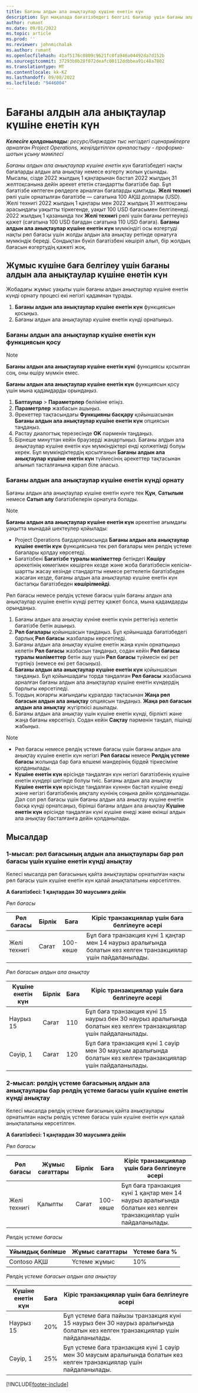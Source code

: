 ```yaml
---
title: Бағаны алдын ала анықтаулар күшіне енетін күн
description: Бұл мақалада бағатізбедегі белгілі бағалар үшін бағаны алдын ала анықтауды орнату жолы түсіндіріледі.
author: rumant
ms.date: 09/01/2022
ms.topic: article
ms.prod: ''
ms.reviewer: johnmichalak
ms.author: rumant
ms.openlocfilehash: 41af5176c0809c9621fc0fa946a04492da7d152b
ms.sourcegitcommit: 37293b0b28f072deafc00112ddbbea91c48a7802
ms.translationtype: MT
ms.contentlocale: kk-KZ
ms.lasthandoff: 09/08/2022
ms.locfileid: "9446004"
---
```

# <a name="date-effective-price-overrides"></a>Бағаны алдын ала анықтаулар күшіне енетін күн 

_**Келесіге қолданылады:** ресурс/биржадан тыс негіздегі сценарийлерге арналған Project Operations, жеңілдетілген орналастыру - проформа-шотын ұсыну мәмілесі_

*Бағаны алдын ала анықтаулар күшіне енетін күн* бағатізбедегі нақты бағаларды алдын ала анықтау немесе өзгерту жолын ұсынады. Мысалы, сізде 2022 жылдың 1 қаңтарынан бастап 2022 жылдың 31 желтоқсанына дейін әрекет ететін стандартты бағатізбе бар. Бұл бағатізбе көптеген рөлдерге арналған бағаларды қамтиды. **Желі технигі** рөлі үшін орнатылған бағатізбе — сағатына 100 АҚШ доллары (USD). Желі технигі 2022 жылдың 1 қаңтары мен 2022 жылдың 31 желтоқсаны арасындағы уақытты тіркегенде, уақыт 100 USD бағасымен белгіленеді. 2022 жылдың 1 қазанында *тек* **Желі технигі** рөлі үшін бағаны реттеуіңіз қажет (сағатына 100 USD бағадан сағатына 110 USD бағаға). **Бағаны алдын ала анықтаулар күшіне енетін күн** мүмкіндігі осы өзгертуді нақты рөл бағасы үшін жолды алдын ала анықтау ретінде орнатуға мүмкіндік береді. Сондықтан бүкіл бағатізбені көшіріп алып, бір жолдың бағасын өзгертудің қажеті жоқ.

## <a name="date-effective-price-overrides-for-labor-pricing"></a>Жұмыс күшіне баға белгілеу үшін бағаны алдын ала анықтаулар күшіне енетін күн

Жобадағы жұмыс уақыты үшін бағаны алдын анықтаулар күшіне енетін күнді орнату процесі екі негізгі қадамнан тұрады.

1. **Бағаны алдын ала анықтаулар күшіне енетін күн** функциясын қосыңыз.
1. Бағаны алдын ала анықтаулар күшіне енетін күнді орнатыңыз.

### <a name="enable-the-date-effective-price-overrides-feature"></a>Бағаны алдын ала анықтаулар күшіне енетін күн функциясын қосу

> [!NOTE]
> **Бағаны алдын ала анықтаулар күшіне енетін күні** функциясы қосылған соң, оны өшіру мүмкін емес.

**Бағаны алдын ала анықтаулар күшіне енетін күн** функциясын қосу үшін мына қадамдарды орындаңыз.

1. **Баптаулар** \> **Параметрлер** бөліміне өтіңіз.
1. **Параметрлер** жазбасын ашыңыз.
1. Әрекеттер тақтасындағы **Функцияны басқару** қойыншасынан **Бағаны алдын ала анықтаулар күшіне енетін күн** опциясын таңдаңыз.
1. Растау диалогтық терезесінде **OK** пәрменін таңдаңыз.
1. Бірнеше минуттан кейін браузерді жаңартыңыз. Бағаны алдын ала анықтаулар күшіне енетін күн мүмкіндіктері енді қолжетімді болуы керек. Бұл мүмкіндіктердің қосылғанын **Бағаны алдын ала анықтаулар күшіне енетін күн** түймесінің әрекеттер тақтасынан алынып тасталғанына қарап біле аласыз.

### <a name="set-up-a-date-effective-price-override"></a>Бағаны алдын ала анықтаулар күшіне енетін күнді орнату

Бағаны алдын ала анықтаулар күшіне енетін күнге тек **Құн**, **Сатылым** немесе **Сатып алу** бағатізбелерін орнатуға болады.

> [!NOTE]
>**Бағаны алдын ала анықтаулар күшіне енетін күн** әрекетіне ағымдағы уақытта мынадай шектеулер қойылады:
>
> - Project Operations бағдарламасында **Бағаны алдын ала анықтаулар күшіне енетін күн** функциясына тек рөл бағалары мен рөлдің үстеме бағалары қолдау көрсетеді.
> - Бағатізбені **Бағатізбе туралы мәліметтер** бетіндегі **Көшіру** әрекетінің көмегімен көшірген кезде және жоба бағатізбесін келісім-шартты жасау кезінде стандартты немесе реттелетін бағатізбеден жасаған кезде, бағаны алдын ала анықтаулар күшіне енетін күн бастапқы бағатізбеден **көшірілмейді**.

Рөл бағасы немесе рөлдің үстеме бағасы үшін бағаны алдын ала анықтаулар күшіне енетін күнді реттеу қажет болса, мына қадамдарды орындаңыз.

1. Бағаны алдын ала анықтау күніне енетін күнін реттегіңіз келетін бағатізбе бетін ашыңыз.
1. **Рөл бағалары** қойыншасын таңдаңыз. Бұл қойыншада бағатізбедегі барлық **Рөл бағасы** жазбалары көрсетіледі.
1. Бағаны алдын ала анықтау күшіне енетін жаңа күнін орнатқыңыз келетін **Рөл бағасы** жазбасын таңдаңыз, содан кейін **Рөл бағасы туралы мәліметтер** бетін ашу үшін **Рөл бағасы** түймесін екі рет түртіңіз (немесе екі рет басыңыз).
1. **Бағаны алдын ала анықтаулар күшіне енетін күн** қойыншасын таңдаңыз. Бұл қойыншадағы торда таңдалған **Рөл бағасы** жазбасына арналған бағаны алдын ала анықтаулар күшіне енетін күндердің барлығы көрсетіледі.
1. Тордың жоғарғы жағындағы құралдар тақтасынан **Жаңа рөл бағасын алдын ала анықтау** опциясын таңдаңыз. **Жаңа рөл бағасын алдын ала анықтау** жүгірткісі ашылады.
1. Бағаны алдын ала анықтау үшін күшіне енетін күнді, бірлікті және жаңа бағаны көрсетіңіз. Содан кейін **Сақтау** пәрменін таңдап, пішінді жабыңыз.

> [!NOTE]
> - Рөл бағасы немесе рөлдің үстеме бағасы үшін бағаны алдын ала анықтау күшіне енетін күн негізгі **Рөл бағасы** немесе **Рөлдің үстеме бағасы** жолында бар баға өлшемі мәндерінің бірдей тіркесіміне қолданылады.
> - **Күшіне енетін күн** өрісінде таңдалған күн негізгі бағатізбенің күшіне енетін күндері шегінде болуы тиіс. Бағаны алдын ала анықтау **Күшіне енетін күн** өрісінде таңдалған күннен бастап күшіне енеді және негізгі бағатізбенің аяқталу күнінің соңына дейін қолданылады. Дәл сол рөл бағасы үшін бағаны алдын ала анықтау күшіне енетін басқа күнді орнатсаңыз, бірінші бағаны алдын ала анықтау **Күшіне енетін күн** өрісінде таңдалған күні күшіне енеді және екінші алдын ала анықтау басталғанға дейін қолданылады.

## <a name="examples"></a>Мысалдар

### <a name="example-1-determining-date-effectivity-for-a-role-price-that-has-role-price-overrides"></a>1-мысал: рөл бағасының алдын ала анықтаулары бар рөл бағасы үшін күшіне енетін күнді анықтау

Келесі мысалда рөл бағасының қайта анықтаулары орнатылған нақты рөл бағасы үшін күшіне енетін күн қалай анықталатыны көрсетілген.

**A бағатізбесі: 1 қаңтардан 30 маусымға дейін**

*Рөл бағасы*

| Рөл бағасы | Бірлік | Баға | Кіріс транзакциялар үшін баға белгілеуге әсері |
|---|---|---|---|
| Желі технигі | Сағат | 100-көше | Бұл баға транзакция күні 1 қаңтар мен 14 наурыз аралығында болатын кез келген транзакциялар үшін пайдаланылады. |

*Рөл бағасын алдын ала анықтау*

| Күшіне енетін күн | Бірлік | Баға | Кіріс транзакциялар үшін баға белгілеуге әсері |
|---|---|---|---|
| Наурыз 15 | Сағат | 110 | Бұл баға транзакция күні 15 наурыз бен 30 наурыз аралығында болатын кез келген транзакциялар үшін пайдаланылады. |
| Сәуір, 1 | Сағат | 120 | Бұл баға транзакция күні 1 сәуір мен 30 маусым аралығында болатын кез келген транзакциялар үшін пайдаланылады. |

### <a name="example-2-determining-date-effectivity-for-a-role-price-markup-that-has-role-price-markup-overrides"></a>2-мысал: рөлдің үстеме бағасының алдын ала анықтаулары бар рөлдің үстеме бағасы үшін күшіне енетін күнді анықтау

Келесі мысалда рөлдің үстеме бағасының қайта анықтаулары орнатылған нақты рөлдің үстеме бағасы үшін күшіне енетін күн қалай анықталатыны көрсетілген.

**A бағатізбесі: 1 қаңтардан 30 маусымға дейін**

*Рөл бағасы*

| Рөл бағасы | Жұмыс сағаттары | Бірлік | Баға | Кіріс транзакциялар үшін баға белгілеуге әсері |
|---|---|---|---|---|
| Желі технигі | Қалыпты | Сағат | 100-көше | Бұл баға транзакция күні 1 қаңтар мен 14 наурыз аралығында болатын кез келген транзакциялар үшін пайдаланылады. |

*Рөлдің үстеме бағасы*

| Ұйымдық бөлімше | Жұмыс сағаттары | Үстеме баға % |
|---|---|---|
| Contoso АҚШ | Үстеме жұмыс | 10% |

*Рөлдің үстеме бағасын алдын ала анықтау*

| Күшіне енетін күн | Баға | Кіріс транзакциялар үшін баға белгілеуге әсері |
|---|---|---|
| Наурыз 15 | 20% | Бұл үстеме баға пайызы транзакция күні 15 наурыз бен 30 наурыз аралығында болатын кез келген транзакциялар үшін пайдаланылады. |
| Сәуір, 1 | 25% | Бұл үстеме баға транзакция күні 1 сәуір мен 30 маусым аралығында болатын кез келген транзакциялар үшін пайдаланылады. |

[!INCLUDE[footer-include](../includes/footer-banner.md)]

